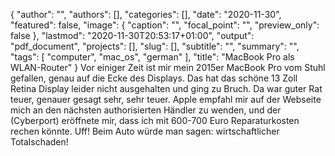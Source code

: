 {
   "author": "",
   "authors": [],
   "categories": [],
   "date": "2020-11-30",
   "featured": false,
   "image": {
      "caption": "",
      "focal_point": "",
      "preview_only": false
   },
   "lastmod": "2020-11-30T20:53:17+01:00",
   "output": "pdf_document",
   "projects": [],
   "slug": [],
   "subtitle": "",
   "summary": "",
   "tags": [
      "computer",
      "mac_os",
      "german"
   ],
   "title": "MacBook Pro als WLAN-Router"
}
Vor einiger Zeit ist mir mein 2015er MacBook Pro vom Stuhl gefallen, genau auf die Ecke des Displays. Das hat das schöne 13 Zoll Retina Display leider nicht ausgehalten und ging zu Bruch. Da war guter Rat teuer, genauer gesagt sehr, sehr teuer. Apple empfahl mir auf der Webseite mich an den nächsten authorisierten Händler zu wenden, und der (Cyberport) eröffnete mir, dass ich mit 600-700 Euro Reparaturkosten rechen könnte. Uff! Beim Auto würde man sagen: wirtschaftlicher Totalschaden!

